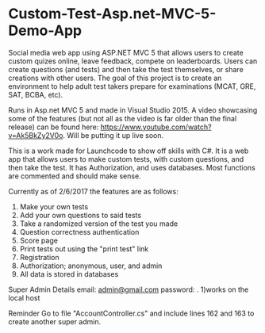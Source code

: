 # Custom-Test-Asp.net-MVC-5-Demo-App

Social media web app using ASP.NET MVC 5 that allows users to create custom quizes online, leave feedback, compete on leaderboards. Users can create questions (and tests) and then take the test themselves, or share creations with other users. The goal of this project is to create an environment to help adult test takers prepare for examinations (MCAT, GRE, SAT, BCBA, etc).

Runs in Asp.net MVC 5 and made in Visual Studio 2015. A video showcasing some of the features (but not all as the video is far older than the final release) can be found here: https://www.youtube.com/watch?v=Ak5BkZy2V0o. Will be putting it up live soon.

This is a work made for Launchcode to show off skills with C#. It is a web app that allows users to make custom tests, with custom questions, and then take the test. It has Authorization, and uses databases.
Most functions are commented and should make sense.

Currently as of 2/6/2017 the features are as follows:
1. Make your own tests
2. Add your own questions to said tests
3. Take a randomized version of the test you made
4. Question correctness authentication
5. Score page
6. Print tests out using the "print test" link
7. Registration
8. Authorization; anonymous, user, and admin
9. All data is stored in databases

Super Admin Details
email: admin@gmail.com
password: .
1)works on the local host


Reminder
Go to file "AccountController.cs" and include lines 162 and 163 to create another super admin.
